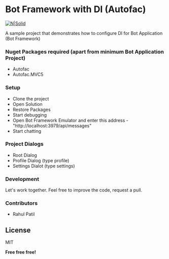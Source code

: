 # Bot Framework with DI (Autofac)

[![N|Solid](https://img.shields.io/badge/blog--at-wrapcode-red.svg?style=flat-square)](http://www.wrapcode.com/bot-framework-dependency-injection/)

A sample project that demonstrates how to configure DI for Bot Application (Bot Framework)

### Nuget Packages required (apart from minimum Bot Application Project)
  - Autofac
  - Autofac.MVC5

### Setup

 - Clone the project
 - Open Solution
 - Restore Packages
 - Start debugging
 - Open Bot Framework Emulator and enter this address - "http://localhost:3979/api/messages"
 - Start chatting
 
### Project Dialogs 
 - Root Dialog
 - Profile Dialog (type profile)
 - Settings Dialot (type settings)


### Development
Let's work together. Feel free to improve the code, request a pull.

### Contributors 
 - Rahul Patil


License
----
MIT

**Free free free!**
